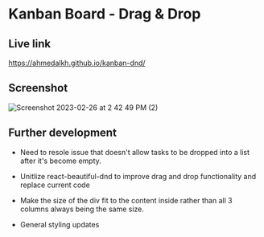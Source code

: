 # Kanban Board - Drag & Drop

## Live link

https://ahmedalkh.github.io/kanban-dnd/

## Screenshot

![Screenshot 2023-02-26 at 2 42 49 PM (2)](https://user-images.githubusercontent.com/90983346/221433241-8a4e6170-dac2-412b-8b5d-4e1783ad3367.png)

## Further development

- Need to resole issue that doesn't allow tasks to be dropped into a list after it's become empty.

- Unitlize react-beautiful-dnd to improve drag and drop functionality and replace current code

- Make the size of the div fit to the content inside rather than all 3 columns always being the same size.

- General styling updates
